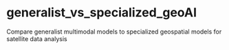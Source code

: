 # generalist_vs_specialized_geoAI
Compare generalist multimodal models to specialized geospatial models for satellite data analysis
